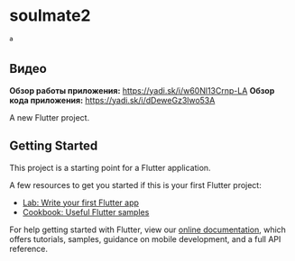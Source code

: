 # soulmate2
ª
## Видео
__Обзор работы приложения:__ https://yadi.sk/i/w60Nl13Crnp-LA
__Обзор кода приложения:__ https://yadi.sk/i/dDeweGz3lwo53A


A new Flutter project.

## Getting Started

This project is a starting point for a Flutter application.

A few resources to get you started if this is your first Flutter project:

- [Lab: Write your first Flutter app](https://flutter.dev/docs/get-started/codelab)
- [Cookbook: Useful Flutter samples](https://flutter.dev/docs/cookbook)

For help getting started with Flutter, view our
[online documentation](https://flutter.dev/docs), which offers tutorials,
samples, guidance on mobile development, and a full API reference.
